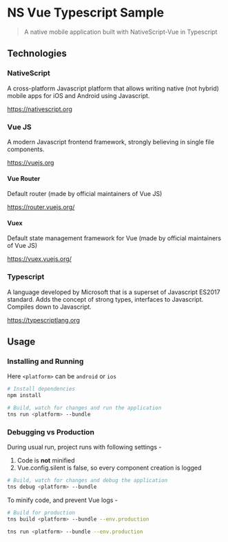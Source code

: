 # NS Vue Typescript Sample

> A native mobile application built with NativeScript-Vue in Typescript

## Technologies

### NativeScript
A cross-platform Javascript platform that allows writing native (not hybrid) mobile apps
for iOS and Android using Javascript.

https://nativescript.org

### Vue JS
A modern Javascript frontend framework, strongly believing in single file components.

https://vuejs.org

#### Vue Router
Default router (made by official maintainers of Vue JS)

https://router.vuejs.org/

#### Vuex
Default state management framework for Vue (made by official maintainers of Vue JS)

https://vuex.vuejs.org/

### Typescript
A language developed by Microsoft that is a superset of Javascript ES2017 standard.
Adds the concept of strong types, interfaces to Javascript. Compiles down to Javascript.

https://typescriptlang.org

## Usage

### Installing and Running
Here `<platform>` can be `android` or `ios`

``` bash
# Install dependencies
npm install

# Build, watch for changes and run the application
tns run <platform> --bundle
```

### Debugging vs Production

During usual run, project runs with following settings -
1. Code is **not** minified
2. Vue.config.silent is false, so every component creation is logged

```bash
# Build, watch for changes and debug the application
tns debug <platform> --bundle
```

To minify code, and prevent Vue logs -

```bash
# Build for production
tns build <platform> --bundle --env.production

tns run <platform> --bundle --env.production
```
